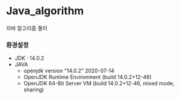 # Java_algorithm
자바 알고리즘 풀이


### 환경설정
- JDK : 14.0.2
- JAVA
  - openjdk version "14.0.2" 2020-07-14
  - OpenJDK Runtime Environment (build 14.0.2+12-46)
  - OpenJDK 64-Bit Server VM (build 14.0.2+12-46, mixed mode, sharing)
